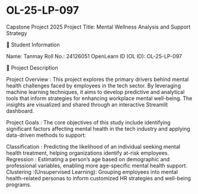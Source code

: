 # OL-25-LP-097
Capstone Project 2025
Project Title: Mental Wellness Analysis and Support Strategy


🧾 Student Information

Name: Tanmay
Roll No.: 24126051
OpenLearn ID (OL ID): OL-25-LP-097


📝 Project Description

Project Overview : 
This project explores the primary drivers behind mental health challenges faced by employees in the tech sector. By leveraging machine learning techniques, it aims to develop predictive and analytical tools that inform strategies for enhancing workplace mental well-being. The insights are visualized and shared through an interactive Streamlit dashboard.

Project Goals :
The core objectives of this study include identifying significant factors affecting mental health in the tech industry and applying data-driven methods to support:

Classification : Predicting the likelihood of an individual seeking mental health treatment, helping organizations identify at-risk employees.
Regression     : Estimating a person’s age based on demographic and professional variables, enabling more age-specific mental health support.
Clustering     :(Unsupervised Learning): Grouping employees into mental health-related personas to inform customized HR strategies and well-being programs.
